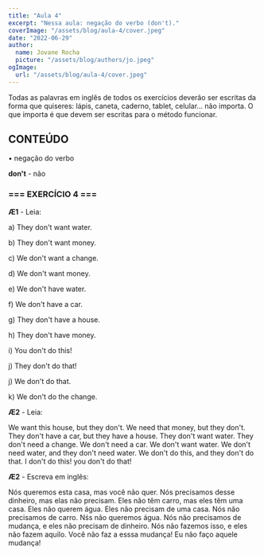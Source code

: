 ```yaml
---
title: "Aula 4"
excerpt: "Nessa aula: negação do verbo (don't)."
coverImage: "/assets/blog/aula-4/cover.jpeg"
date: "2022-06-29"
author:
  name: Jovane Rocha
  picture: "/assets/blog/authors/jo.jpeg"
ogImage:
  url: "/assets/blog/aula-4/cover.jpeg"
---
```


Todas as palavras em inglês de todos os exercícios deverão ser escritas da forma que quiseres:
lápis, caneta, caderno, tablet, celular... não importa. O que importa é
que devem ser escritas para o método funcionar.

## CONTEÚDO

• negação do verbo

**don't** - não

### === EXERCÍCIO 4 ===

**Æ1** - Leia:

a) They don't want water.

b) They don't want money.

c) We don't want a change.

d) We don't want money.

e) We don't have water.

f) We don't have a car.

g) They don't have a house.

h) They don't have money.

i) You don't do this!

j) They don't do that!

j) We don't do that.

k) We don't do the change.

**Æ2** - Leia:

We want this house, but they don't. We need that money, but
they don't. They don't have a car, but they have a house. They don't want water. They don't need a change. We don't need a car. We don't want water. We don't need water, and they don't need water. We don't do this, and they don't do that. I don't do this! you don't do that!

**Æ2** - Escreva em inglês:

Nós queremos esta casa, mas você não quer. Nós precisamos desse dinheiro, mas elas não precisam. Eles não têm carro, mas eles têm uma casa. Eles não querem água. Eles não precisam de uma casa. Nós não precisamos de carro. Nśs não queremos água. Nós não precisamos de mudança, e eles não precisam de dinheiro. Nós não fazemos isso, e eles não fazem aquilo. Você não faz a esssa mudança! Eu não faço aquele mudança!

